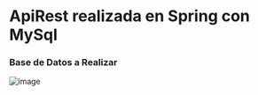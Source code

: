 # ApiRest realizada en Spring con MySql
<h3>Base de Datos a Realizar</h3>

![image](https://user-images.githubusercontent.com/99587513/225992427-c2819b31-678f-4a3c-8a35-20767e3dffca.png)
